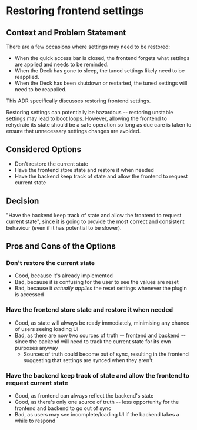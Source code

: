 # Restoring frontend settings

## Context and Problem Statement

There are a few occasions where settings may need to be restored:

- When the quick access bar is closed, the frontend forgets what settings are applied and needs to be reminded.
- When the Deck has gone to sleep, the tuned settings likely need to be reapplied.
- When the Deck has been shutdown or restarted, the tuned settings will need to be reapplied.

This ADR specifically discusses restoring frontend settings.

Restoring settings can potentially be hazardous -- restoring unstable settings may lead to boot loops.
However, allowing the frontend to rehydrate its state should be a safe operation so long as due care is taken to ensure that unnecessary settings changes are avoided.

## Considered Options

- Don't restore the current state
- Have the frontend store state and restore it when needed
- Have the backend keep track of state and allow the frontend to request current state

## Decision

"Have the backend keep track of state and allow the frontend to request current state", since it is going to provide the most correct and consistent behaviour (even if it has potential to be slower).

## Pros and Cons of the Options

### Don't restore the current state

- Good, because it's already implemented
- Bad, because it is confusing for the user to see the values are reset
- Bad, because it _actually applies_ the reset settings whenever the plugin is accessed

### Have the frontend store state and restore it when needed

- Good, as state will always be ready immediately, minimising any chance of users seeing loading UI
- Bad, as there are now two sources of truth -- frontend and backend -- since the backend will need to track the current state for its own purposes anyway
    - Sources of truth could become out of sync, resulting in the frontend suggesting that settings are synced when they aren't

### Have the backend keep track of state and allow the frontend to request current state

- Good, as frontend can always reflect the backend's state
- Good, as there's only one source of truth -- less opportunity for the frontend and backend to go out of sync
- Bad, as users may see incomplete/loading UI if the backend takes a while to respond
